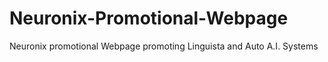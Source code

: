 # Neuronix-Promotional-Webpage
Neuronix promotional Webpage promoting Linguista and Auto A.I. Systems
